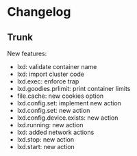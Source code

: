 
# Changelog

## Trunk

New features:
* lxd: validate container name
* lxd: import cluster code
* lxd.exec: enforce trap
* lxd.goodies.prlimit: print container limits
* file.cache: new cookies option
* lxd.config.set: implement new action
* lxd.config.set: new action
* lxd.config.device.exists: new action
* lxd.running: new action
* lxd: added network actions
* lxd.stop: new action
* lxd.start: new action
